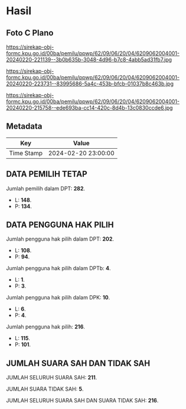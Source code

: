 # Hasil

## Foto C Plano

https://sirekap-obj-formc.kpu.go.id/00ba/pemilu/ppwp/62/09/06/20/04/6209062004001-20240220-221139--3b0b635b-3048-4d96-b7c8-4abb5ad31fb7.jpg

https://sirekap-obj-formc.kpu.go.id/00ba/pemilu/ppwp/62/09/06/20/04/6209062004001-20240220-223731--83995686-5a4c-453b-bfcb-01037b8c463b.jpg

https://sirekap-obj-formc.kpu.go.id/00ba/pemilu/ppwp/62/09/06/20/04/6209062004001-20240220-215758--ede693ba-cc14-420c-8d4b-13c0830ccde6.jpg


## Metadata

| Key        | Value               |
| ---------- | ------------------- |
| Time Stamp | 2024-02-20 23:00:00 |


## DATA PEMILIH TETAP

Jumlah pemilih dalam DPT: **282**.
 * L: **148**.
 * P: **134**.

## DATA PENGGUNA HAK PILIH

Jumlah pengguna hak pilih dalam DPT: **202**.
 * L: **108**.
 * P: **94**.

Jumlah pengguna hak pilih dalam DPTb: **4**.
 * L: **1**.
 * P: **3**.

Jumlah pengguna hak pilih dalam DPK: **10**.
 * L: **6**.
 * P: **4**.

Jumlah pengguna hak pilih: **216**.
 * L: **115**.
 * P: **101**.

## JUMLAH SUARA SAH DAN TIDAK SAH

JUMLAH SELURUH SUARA SAH: **211**.

JUMLAH SUARA TIDAK SAH: **5**.

JUMLAH SELURUH SUARA SAH DAN SUARA TIDAK SAH: **216**.


